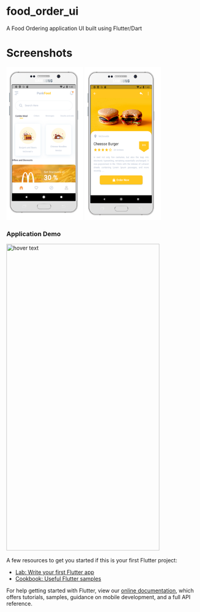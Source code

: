 # food_order_ui

A Food Ordering application UI built using Flutter/Dart

# Screenshots

<div style=display="inline-block";>
       <img src="https://github.com/nav0713/images/blob/master/food-order1.png" width="200" height="400" title="hover text">
       <img src="https://github.com/nav0713/images/blob/master/food-order2.png" width="200" height="400" title="hover text">
       <h3>         Application Demo</h3>
 <img src="https://media.giphy.com/media/eycgUxkBwRbBRAjmO6/giphy.gif" width="400" height="800" title="hover text">

  </div>
 

A few resources to get you started if this is your first Flutter project:

- [Lab: Write your first Flutter app](https://flutter.dev/docs/get-started/codelab)
- [Cookbook: Useful Flutter samples](https://flutter.dev/docs/cookbook)

For help getting started with Flutter, view our
[online documentation](https://flutter.dev/docs), which offers tutorials,
samples, guidance on mobile development, and a full API reference.
